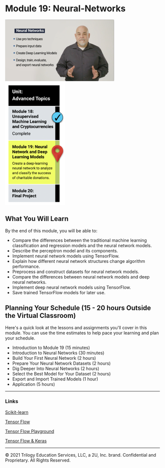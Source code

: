 # Module 19: Neural-Networks

<img src="./Images/Dr_Reed_Neural-Networks.png" alt="Module 19 Neural-Networks" height="200"/>

<img src="./Images/Module_19_Roadmap.png" alt="Module 19  Roadmap" height="400"/>

## What You Will Learn
By the end of this module, you will be able to:

* Compare the differences between the traditional machine learning classification and regression models and the neural network models.
* Describe the perceptron model and its components.
* Implement neural network models using TensorFlow.
* Explain how different neural network structures change algorithm performance.
* Preprocess and construct datasets for neural network models.
* Compare the differences between neural network models and deep neural networks.
* Implement deep neural network models using TensorFlow.
* Save trained TensorFlow models for later use.
  
## Planning Your Schedule (15 - 20 hours Outside the Virtual Classroom)
Here's a quick look at the lessons and assignments you'll cover in this module. You can use the time estimates to help pace your learning and plan your schedule.

* Introduction to Module 19 (15 minutes)
* Introduction to Neural Networks (30 minutes)
* Build Your First Neural Network (2 hours)
* Prepare Your Neural Network Datasets (2 hours)
* Dig Deeper Into Neural Networks (2 hours)
* Select the Best Model for Your Dataset (2 hours)
* Export and Import Trained Models (1 hour)
* Application (5 hours)

- - -


### Links

[Scikit-learn](https://scikit-learn.org/stable/)

[Tensor Flow](https://www.tensorflow.org/overview/)

[Tensor Flow Playground](https://playground.tensorflow.org/#activation=sigmoid&batchSize=10&dataset=gauss&regDataset=reg-plane&learningRate=0.03&regularizationRate=0&noise=0&networkShape=1&seed=0.10587&showTestData=false&discretize=true&percTrainData=50&x=true&y=true&xTimesY=false&xSquared=false&ySquared=false&cosX=false&sinX=false&cosY=false&sinY=false&collectStats=false&problem=classification&initZero=false&hideText=false&discretize_hide=true&regularization_hide=true&learningRate_hide=true&regularizationRate_hide=true&percTrainData_hide=true&showTestData_hide=true&noise_hide=true&batchSize_hide=true)

[Tensor Flow & Keras](https://www.tensorflow.org/guide/keras/sequential_model)

---

© 2021 Trilogy Education Services, LLC, a 2U, Inc. brand.  Confidential and Proprietary.  All Rights Reserved.
